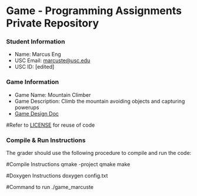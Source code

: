 # Game - Programming Assignments Private Repository
### Student Information
  + Name: Marcus Eng
  + USC Email: marcuste@usc.edu
  + USC ID: [edited]

### Game Information
  + Game Name: Mountain Climber
  + Game Description: Climb the mountain avoiding objects and capturing powerups
  + [Game Design Doc](GameDesignDoc.md)

#Refer to [LICENSE](LICENSE) for reuse of code

### Compile & Run Instructions
The grader should use the following procedure to compile and run the code:

#Compile Instructions
qmake -project
qmake
make

#Doxygen Instructions
doxygen config.txt

#Command to run
./game_marcuste

